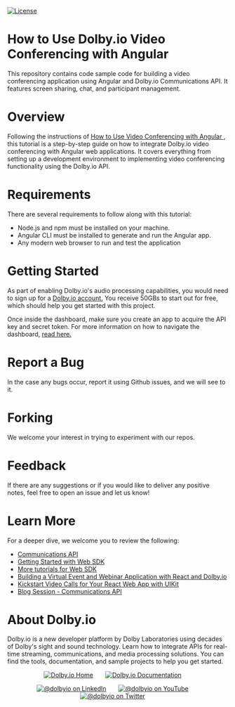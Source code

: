 [![License](https://img.shields.io/github/license/dolbyio-samples/blog-angular-videoconference)](LICENSE)

# How to Use Dolby.io Video Conferencing with Angular

This repository contains code sample code for building a video conferencing application using Angular and Dolby.io Communications API. It features screen sharing, chat, and participant management. 

# Overview
Following the instructions of <a href = "https://dolby.io/blog/how-to-use-dolby-io-video-conferencing-with-angular/"> How to Use Video Conferencing with Angular </a>, this tutorial is a step-by-step guide on how to integrate Dolby.io video conferencing with Angular web applications. It covers everything from setting up a development environment to implementing video conferencing functionality using the Dolby.io API.

# Requirements 
There are several requirements to follow along with this tutorial: 
 - Node.js and npm must be installed on your machine. 
 - Angular CLI must be installed to generate and run the Angular app. 
 - Any modern web browser to run and test the application

# Getting Started 
As part of enabling Dolby.io's audio processing capabilities, you would need to sign up for a <a href="https://dashboard.dolby.io/signup/"> Dolby.io account.</a> You receive 50GBs to start out for free, which should help you get started with this project. 

Once inside the dashboard, make sure you create an app to acquire the API key and secret token. For more information on how to navigate the dashboard, <a href="https://docs.dolby.io/communications-apis/docs/overview-developer-tools"> read here. </a>

# Report a Bug 
In the case any bugs occur, report it using Github issues, and we will see to it. 

# Forking
We welcome your interest in trying to experiment with our repos. 

# Feedback 
If there are any suggestions or if you would like to deliver any positive notes, feel free to open an issue and let us know!

# Learn More
For a deeper dive, we welcome you to review the following:
 - <a href = "https://docs.dolby.io/communications-apis/docs/overview-introduction"> Communications API </a>
 - <a href = "https://docs.dolby.io/communications-apis/docs/getting-started-with-the-javascript-sdk"> Getting Started with Web SDK </a>
 - <a href = "https://docs.dolby.io/communications-apis/docs/create-a-basic-audio-conference-application"> More tutorials for Web SDK </a>
 - <a href = "https://dolby.io/blog/building-a-virtual-event-and-webinar-application-with-react-and-dolby-io/"> Building a Virtual Event and Webinar Application with React and Dolby.io </a>
 - <a href = "https://dolby.io/blog/kickstart-video-calls-for-your-react-web-app-with-uikit/"> Kickstart Video Calls for Your React Web App with UIKit </a>
 - <a href = "https://dolby.io/blog/category/communications/"> Blog Session - Communications API </a>

# About Dolby.io
<p>Dolby.io is a new developer platform by Dolby Laboratories using decades of Dolby's sight and sound technology. Learn how to integrate APIs for real-time streaming, communications, and media processing solutions. You can find the tools, documentation, and sample projects to help you get started.</p>

<div id="social" align="center">
  <a href="https://dolby.io/" target="_blank"><img src="https://img.shields.io/badge/-HomePage-yellowgreen" alt="Dolby.io Home"/></a>
  &nbsp; &nbsp; &nbsp;
  <a href="https://docs.dolby.io/" target="_blank"><img src="https://img.shields.io/badge/-Our%20Documentation-orange" alt="Dolby.io Documentation"/></a>
  &nbsp; &nbsp; &nbsp;

  <a href="https://www.linkedin.com/company/dolbyio" target="_blank"><img src="https://img.shields.io/badge/LinkedIn-0077B5?style=flat-square&logo=linkedin&logoColor=white" alt="@dolbyio on LinkedIn"/></a>
  &nbsp; &nbsp; &nbsp;
  <a href="https://www.youtube.com/@DolbyIO" target="_blank"><img src="https://img.shields.io/youtube/channel/views/UCSDb7U26aVd5BlKswfo3apg?style=social" alt="@dolbyio on YouTube"/></a>
  &nbsp; &nbsp; &nbsp;
  <a href="https://twitter.com/DolbyIO" target="_blank"><img src="https://img.shields.io/twitter/follow/dolbyio?style=social" alt="@dolbyio on Twitter"/></a>
  &nbsp; &nbsp; &nbsp;
</div>
